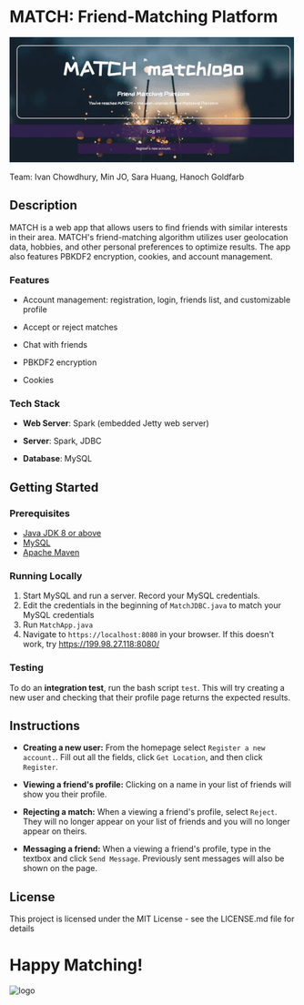 # MATCH: Friend-Matching Platform

![demo](/screenshots/animation.gif)

Team: Ivan Chowdhury, Min JO, Sara Huang, Hanoch Goldfarb


## Description
MATCH is a web app that allows users to find friends with similar interests in their area. MATCH's friend-matching algorithm utilizes user geolocation data, hobbies, and other personal preferences to optimize results. The app also features PBKDF2 encryption, cookies, and account management.

### Features

- Account management: registration, login, friends list, and customizable profile

- Accept or reject matches

- Chat with friends

- PBKDF2 encryption

- Cookies



### Tech Stack
- **Web Server**: Spark (embedded Jetty web server)

- **Server**: Spark, JDBC

- **Database**: MySQL



## Getting Started

### Prerequisites
- [Java JDK 8 or above](https://www.oracle.com/java/technologies/javase-downloads.html)
- [MySQL](https://www.mysql.com/downloads/)
- [Apache Maven](http://maven.apache.org/download.cgi)

### Running Locally

1. Start MySQL and run a server. Record your MySQL credentials.
2. Edit the credentials in the beginning of `MatchJDBC.java` to match your MySQL credentials
3. Run `MatchApp.java`
4. Navigate to `https://localhost:8080` in your browser. If this doesn't work, try https://199.98.27.118:8080/

### Testing

To do an **integration test**, run the bash script `test`. This will try creating a new user and checking that their profile page returns the expected results.

## Instructions

- **Creating a new user:** From the homepage select `Register a new account.`. Fill out all the fields, click `Get Location`, and then click `Register`.

- **Viewing a friend's profile:** Clicking on a name in your list of friends will show you their profile.

- **Rejecting a match:** When a viewing a friend's profile, select `Reject`. They will no longer appear on your list of friends and you will no longer appear on theirs.

- **Messaging a friend:** When a viewing a friend's profile, type in the textbox and click `Send Message`. Previously sent messages will also be shown on the page.

## License
This project is licensed under the MIT License - see the LICENSE.md file for details

# Happy Matching!
![logo](https://cdn.pixabay.com/photo/2017/09/02/04/35/fire-2706299_960_720.jpg)
